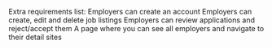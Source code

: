 Extra requirements list:
  Employers can create an account
  Employers can create, edit and delete job listings
  Employers can review applications and reject/accept them
  A page where you can see all employers and navigate to their detail sites
  
  
